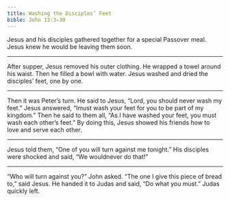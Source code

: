 ```yaml
---
title: Washing the Disciples’ Feet
bible: John 13:3–30
---
```


Jesus and his disciples gathered together
for a special Passover meal. Jesus knew
he would be leaving them soon.

---

After supper, Jesus removed his outer
clothing. He wrapped a towel around
his waist. Then he filled a bowl with
water. Jesus washed and dried the
disciples’ feet, one by one.

---

Then it was Peter’s turn. He said to Jesus,
“Lord, you should never wash my feet.”
Jesus answered, “Imust
wash your feet
for you to be part of my kingdom.” Then
he said to them all, “As I have washed
your feet, you must wash each other’s
feet.” By doing this, Jesus showed his
friends how to love and serve each other.

---

Jesus told them, “One of you will
turn against me tonight.”
His disciples were shocked and said,
“We wouldnever
do that!”

---

“Who will turn against you?” John asked.
“The one I give this piece of bread to,”
said Jesus. He handed it to Judas and said,
“Do what you must.” Judas quickly left.

